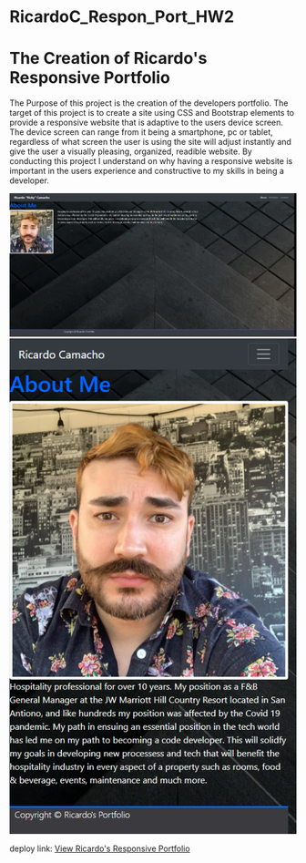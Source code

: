 # RicardoC_Respon_Port_HW2

# The Creation of Ricardo's Responsive Portfolio

The Purpose of this project is the creation of the developers portfolio. The target of this project is to create a site using CSS and Bootstrap elements to provide a responsive website that is adaptive to the users device screen. The device screen can range from it being a smartphone, pc or tablet, regardless of what screen the user is using the site will adjust instantly and give the user a visually pleasing, organized, readible website. 
By conducting this project I understand on why having a responsive website is important in the users experience and constructive to my skills in being a developer.



<img src="https://github.com/ricardonc86/RicardoC_Respon_Port_HW2/blob/main/images/screencapture-ricardonc86-github-io-RicardoC-Respon-Port-HW2-2021-02-01-10_36_20.png" alt="Portfolio_full_view"/>

<img src="https://github.com/ricardonc86/RicardoC_Respon_Port_HW2/blob/main/images/screencapture-ricardonc86-github-io-RicardoC-Respon-Port-HW2-2021-02-01-11_03_16.png" alt="Portfolio_small_view">


deploy link: <a href="https://ricardonc86.github.io/RicardoC_Respon_Port_HW2/">View Ricardo's Responsive Portfolio